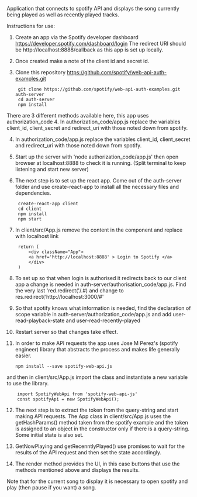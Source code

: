 Application that connects to spotify API and displays the song currently being played as well as recently played tracks.

Instructions for use:
1. Create an app via the Spotify developer dashboard https://developer.spotify.com/dashboard/login
   The redirect URI should be http://localhost:8888/callback as this app is set up locally.
2. Once created make a note of the client id and secret id.
3. Clone this repository https://github.com/spotify/web-api-auth-examples.git 

        git clone https://github.com/spotify/web-api-auth-examples.git auth-server
        cd auth-server
        npm install

There are 3 different methods available here, this app uses authorization_code
4. In authorization_code/app.js replace the variables client_id, client_secret and redirect_uri with those noted down from spotify.
 
4. In authorization_code/app.js replace the variables client_id, client_secret and redirect_uri with those noted down from spotify.
5. Start up the server with 'node authorization_code/app.js' then open browser at localhost:8888 to check it is running. (Split terminal to keep listening and start new server)
6. The next step is to set up the react app. Come out of the auth-server folder and use create-react-app to install all the necessary files and dependencies.

        create-react-app client          
        cd client  
        npm install  
        npm start

7. In client/src/App.js remove the content in the component and replace with localhost link
         
        return (  
            <div className="App">  
            <a href='http://localhost:8888' > Login to Spotify </a>  
            </div>
        )  
         
              
8. To set up so that when login is authorised it redirects back to our client app a change is needed in auth-server/authorisation_code/app.js. Find the very last 'red.redirect('/.#) and change to res.redirect(‘http://localhost:3000/#'  

9. So that spotify knows what information is needed, find the declaration of scope variable in auth-server/authorization_code/app.js and add user-read-playback-state and user-read-recently-played  

10. Restart server so that changes take effect.  

11. In order to make API requests the app uses Jose M Perez's (spotify engineer) library that abstracts the process and makes life generally easier.   

        npm install --save spotify-web-api.js    

and then in client/src/App.js import the class and instantiate a new variable to use the library.

        import SpotifyWebApi from 'spotify-web-api-js'  
        const spotifyApi = new SpotifyWebApi();

12. The next step is to extract the token from the query-string and start making API requests. The App class in client/src/App.js uses the getHashParams() method taken from the spotify example and the token is assigned to an object in the constructor only if there is a query-string. Some initial state is also set.  

13. GetNowPlaying and getRecenntlyPlayed() use promises to wait for the results of the API request and then set the state accordingly.  

14. The render method provides the UI, in this case buttons that use the methods mentioned above and displays the results.   

Note that for the current song to display it is necessary to open spotify and play (then pause if you want) a song.


